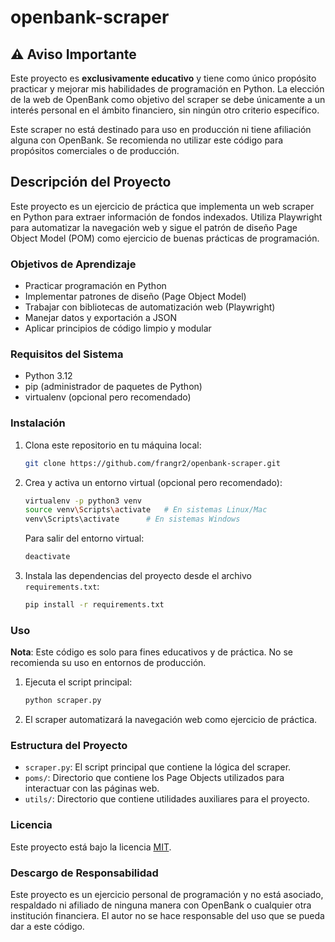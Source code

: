 # openbank-scraper

## ⚠️ Aviso Importante

Este proyecto es **exclusivamente educativo** y tiene como único propósito practicar y mejorar mis habilidades de programación en Python. La elección de la web de OpenBank como objetivo del scraper se debe únicamente a un interés personal en el ámbito financiero, sin ningún otro criterio específico.

Este scraper no está destinado para uso en producción ni tiene afiliación alguna con OpenBank. Se recomienda no utilizar este código para propósitos comerciales o de producción.

## Descripción del Proyecto

Este proyecto es un ejercicio de práctica que implementa un web scraper en Python para extraer información de fondos indexados. Utiliza Playwright para automatizar la navegación web y sigue el patrón de diseño Page Object Model (POM) como ejercicio de buenas prácticas de programación.

### Objetivos de Aprendizaje

- Practicar programación en Python
- Implementar patrones de diseño (Page Object Model)
- Trabajar con bibliotecas de automatización web (Playwright)
- Manejar datos y exportación a JSON
- Aplicar principios de código limpio y modular

### Requisitos del Sistema

- Python 3.12
- pip (administrador de paquetes de Python)
- virtualenv (opcional pero recomendado)

### Instalación

1. Clona este repositorio en tu máquina local:

    ```bash
    git clone https://github.com/frangr2/openbank-scraper.git
    ```

2. Crea y activa un entorno virtual (opcional pero recomendado):

    ```bash
    virtualenv -p python3 venv
    source venv\Scripts\activate   # En sistemas Linux/Mac
    venv\Scripts\activate      # En sistemas Windows
    ```

    Para salir del entorno virtual:

    ```bash
    deactivate
    ```

4. Instala las dependencias del proyecto desde el archivo `requirements.txt`:

    ```bash
    pip install -r requirements.txt
    ```

### Uso

**Nota**: Este código es solo para fines educativos y de práctica. No se recomienda su uso en entornos de producción.

1. Ejecuta el script principal:

    ```bash
    python scraper.py
    ```

2. El scraper automatizará la navegación web como ejercicio de práctica.

### Estructura del Proyecto

- `scraper.py`: El script principal que contiene la lógica del scraper.
- `poms/`: Directorio que contiene los Page Objects utilizados para interactuar con las páginas web.
- `utils/`: Directorio que contiene utilidades auxiliares para el proyecto.

### Licencia

Este proyecto está bajo la licencia [MIT](LICENSE).

### Descargo de Responsabilidad

Este proyecto es un ejercicio personal de programación y no está asociado, respaldado ni afiliado de ninguna manera con OpenBank o cualquier otra institución financiera. El autor no se hace responsable del uso que se pueda dar a este código.
